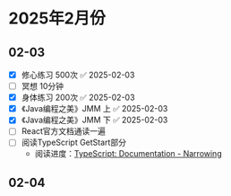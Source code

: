 # 2025年2月份
## 02-03
- [x] 修心练习 500次 ✅ 2025-02-03
- [ ] 冥想 10分钟
- [x] 身体练习 200次 ✅ 2025-02-03
- [x] 《Java编程之美》JMM 上 ✅ 2025-02-03
- [x] 《Java编程之美》JMM 下 ✅ 2025-02-03
- [ ] React官方文档通读一遍
- [ ] 阅读TypeScript GetStart部分
	- 阅读进度：[TypeScript: Documentation - Narrowing](https://www.typescriptlang.org/docs/handbook/2/narrowing.html#equality-narrowing)

## 02-04
